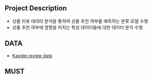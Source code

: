 ## Project Description

* 상품 리뷰 데이터 분석을 통하여 상품 추천 여부를 예측하는 분류 모델 수행
* 상품 추천 여부에 영향을 미치는 특성 데이터들에 대한 데이터 분석 수행

## DATA

* [Kaggle review data]( https://www.kaggle.com/nicapotato/womens-ecommerce-clothing-reviews)

## MUST


